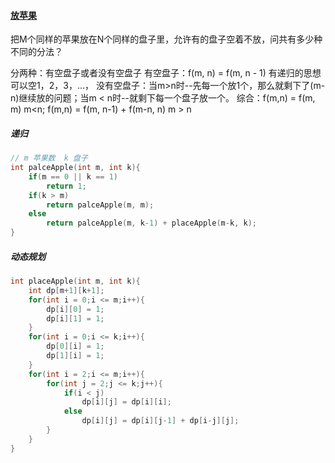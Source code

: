 #### [放苹果](https://blog.csdn.net/u012283461/article/details/52761238)

把M个同样的苹果放在N个同样的盘子里，允许有的盘子空着不放，问共有多少种不同的分法？

分两种：有空盘子或者没有空盘子
有空盘子：f(m, n) = f(m, n - 1) 有递归的思想可以空1，2，3，…，
没有空盘子：当m>n时--先每一个放1个，那么就剩下了(m-n)继续放的问题；当m < n时--就剩下每一个盘子放一个。
综合：f(m,n) = f(m, m) m<n; f(m,n) = f(m, n-1) + f(m-n, n) m > n

##### 递归

```c++
// m 苹果数  k 盘子
int palceApple(int m, int k){
	if(m == 0 || k == 1)
		return 1;
	if(k > m)
		return palceApple(m, m);
	else
		return palceApple(m, k-1) + placeApple(m-k, k);
}
```

##### 动态规划

```c++
int placeApple(int m, int k){
    int dp[m+1][k+1];
    for(int i = 0;i <= m;i++){
        dp[i][0] = 1;
        dp[i][1] = 1;
    }
    for(int i = 0;i <= k;i++){
        dp[0][i] = 1;
        dp[1][i] = 1;
    }
    for(int i = 2;i <= m;i++){
        for(int j = 2;j <= k;j++){
            if(i < j)
                dp[i][j] = dp[i][i];
            else
                dp[i][j] = dp[i][j-1] + dp[i-j][j];
        }
    }
}
```

